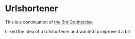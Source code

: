 # Urlshortener

This is a continuation of [the 3rd Gophercise](https://gophercises.com/exercises/urlshort)

I liked the idea of a Urlshortener and wanted to improve it a bit 